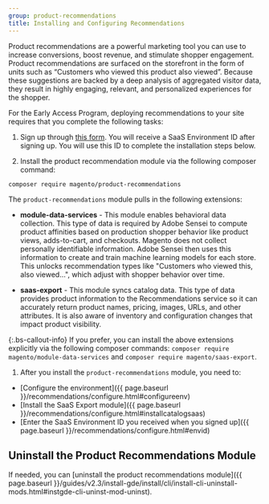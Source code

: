 ```yaml
---
group: product-recommendations
title: Installing and Configuring Recommendations
---
```


Product recommendations are a powerful marketing tool you can use to increase conversions, boost revenue, and stimulate shopper engagement. Product recommendations are surfaced on the storefront in the form of units such as “Customers who viewed this product also viewed”. Because these suggestions are backed by a deep analysis of aggregated visitor data, they result in highly engaging, relevant, and personalized experiences for the shopper.

For the Early Access Program, deploying recommendations to your site requires that you complete the following tasks:

1. Sign up through [this form](https://forms.gle/VE9VSSj9TMUTJ41u6). You will receive a SaaS Environment ID after signing up. You will use this ID to complete the installation steps below.

1. Install the product recommendation module via the following composer command:

`composer require magento/product-recommendations`

  The `product-recommendations` module pulls in the following extensions:
  
  * **module-data-services** - This module enables behavioral data collection. This type of data is required by Adobe Sensei to compute product affinities based on production shopper behavior like product views, adds-to-cart, and checkouts. Magento does not collect personally identifiable information. Adobe Sensei then uses this information to create and train machine learning models for each store. This unlocks recommendation types like "Customers who viewed this, also viewed...", which adjust with shopper behavior over time.

  * **saas-export** - This module syncs catalog data. This type of data provides product information to the Recommendations service so it can accurately return product names, pricing, images, URLs, and other attributes. It is also aware of inventory and configuration changes that impact product visibility.

{:.bs-callout-info}
If you prefer, you can install the above extensions explicitly via the following composer commands: `composer require magento/module-data-services` and `composer require magento/saas-export`.

1. After you install the `product-recommendations` module, you need to:

* [Configure the environment]({{ page.baseurl }}/recommendations/configure.html#configureenv)
* [Install the SaaS Export module]({{ page.baseurl }}/recommendations/configure.html#installcatalogsaas)
* [Enter the SaaS Environment ID you received when you signed up]({{ page.baseurl }}/recommendations/configure.html#envid)

## Uninstall the Product Recommendations Module

If needed, you can [uninstall the product recommendations module]({{ page.baseurl }}/guides/v2.3/install-gde/install/cli/install-cli-uninstall-mods.html#instgde-cli-uninst-mod-uninst).
